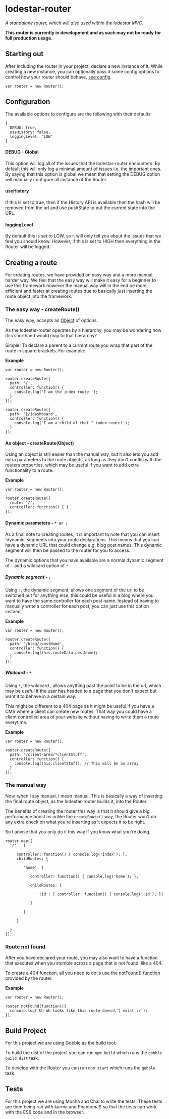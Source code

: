lodestar-router
==
_A standalone router, which will also used within the lodestar MVC._

**This router is currently in development and as such may not be ready for full production usage.**

## Starting out

After including the router in your project, declare a new instance of it. While creating a new instance, you can optionally pass it some config options to control how your router should behave, [see config](#configuration).

```
var router = new Router();
```

## Configuration

The available options to configure are the following with their defaults:

```
{
  DEBUG: true,
  useHistory: false,
  loggingLevel: 'LOW'
}
```

#### DEBUG - Global

This option will log all of the issues that the lodestar-router encounters. By default this will only log a minimal amount of issues i.e. the important ones. By saying that this option is global we mean that setting the DEBUG option will manually configure all instance of the Router.

#### useHistory

If this is set to true, then if the History API is available then the hash will be removed from the url and use pushState to put the current state into the URL.

#### loggingLevel

By default this is set to LOW, so it will only tell you about the issues that we feel you should know. However, if this is set to HIGH then everything in the Router will be logged.


## Creating a route

For creating routes, we have provided an easy way and a more manual, harder way. We feel that the easy way will make it easy for a beginner to use this framework however the manual way will in the end be more efficient and faster at creating routes due to basically just inserting the route object into the framework.

### The easy way - createRoute()

The easy way, accepts an [Object](#An-object) of options.

As the lodestar-router operates by a hierarchy, you may be wondering how this shorthand would map to that hierarchy?

Simple! To declare a parent to a current route you wrap that part of the route in square brackets. For example:

**Example**
```
var router = new Router();

router.createRoute({
  path: '/',
  controller: function() {
    console.log('I am the index route!');
  }
});

router.createRoute({
  path: '[/]dashboard',
  controller: function() {
    console.log('I am a child of that ^ index route!');
  }
});

```

#### An object - createRoute(Object)

Using an object is still easier than the manual way, but it also lets you add extra parameters to the route objects, as long as they don't conflic with the routers properties, which may be useful if you want to add extra functionality to a route.

**Example**
```
var router = new Router();

router.createRoute({
  route: '/',
  controller: function() { }
});
```

#### Dynamic parameters - `* or :`

As a final note to creating routes, it is important to note that you can insert 'dynamic' segments into your route declarations. This means that you can have a dynamic URL that could change e.g. blog post names. This dynamic segment will then be passed to the router for you to access.

The dynamic options that  you have available are a normal dynamic segment of `:` and a wildcard option of `*`.

##### Dynamic segment - `:`

Using `:`, the dynamic segment, allows one segment of the url to be switched out for anything else, this could be useful in a blog where you want to have the same controller for each post name. Instead of having to manually write a controller for each post, you can just use this option instaed.

**Example**
```
var router = new Router();

router.createRoute({
  path: '/blog/:postName',
  controller: function() {
    console.log(this.routeData.postName);
  }
});
```

##### Wildcard - `*`

Using `*`, the wildcard , allows anything past the point to be in the url, which may be useful if the user has headed to a page that you don't expect but want it to behave in a certain way.

This might be different to a 404 page as it might be useful if you have a CMS where a client can create new routes. That way you could have a client controlled area of your website without having to write them a route everytime.

**Example**
```
var router = new Router();

router.createRoute({
  path: '/client-area/*clientStuff',
  controller: function() {
    console.log(this.clientStuff); // This will be an array
  }
});
```


### The manual way

Now, when I say manual, I mean manual. This is basically a way of inserting the final route object, as the lodestar-router builds it, into the Router.

The benefits of creating the router this way is that it should give a big performance boost as unlike the `createRoute()` way, the Router won't do any extra check on what you're inserting as it expects it to be right.

So I advise that you only do it this way if you know what you're doing.

```
router.map({
  '/' : {

     controller: function() { console.log('index'); },
     childRoutes: {

        'home': {

           controller: function() { console.log('home'); },

           childRoutes: {

              ':id': { controller: function() { console.log(':id'); }}

           }

        }

     }

  }
});
```

### Route not found

After you have declared your route, you may also want to have a function that executes when you stumble across a page that is not found, like a 404.

To create a 404 function, all you need to do is use the notFound() function provided by the router.

**Example**
```
var router = new Router();

router.notFound(function(){
  console.log('Uh-oh looks like this route doesn\'t exist :/');
});
```

## Build Project

For this project we are using Gobble as the build tool.

To build the dist of the project you can run `npm build` which runs the `gobble build dist` task.

To develop with the Router you can run `npm start` which runs the `gobble` task.

## Tests

For this project we are using Mocha and Chai to write the tests. These tests are then being ran with karma and PhantomJS so that the tests can work with the ES6 code and in the browser.